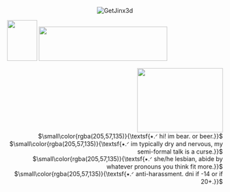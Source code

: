
<p align="center"> <img src="https://komarev.com/ghpvc/?username=GetJinx3d&label=defeated%20losers&color=8f3183&style=flat" alt="GetJinx3d" /> </p>
</p>



<img width="70" height="95" src="https://64.media.tumblr.com/eb88b2054ee89d5cb7ea7311cb1b60b0/ebf484aa11fc5da9-45/s75x75_c1/844873587a0044114a27760ae10fb59f9563e424.gifv"> <img src="https://lastfm-profile-readme.vercel.app/api/losingmarbles?color=ffa1fa&textColor=1a1141&isRounded=true&displayName=true" width="300" height="80" />





<p align="right"> <img width="200" height="150" src="https://64.media.tumblr.com/2dc209372fd46ce2d97179bef00b4705/93404a6466445b0d-4c/s400x600/4da8c051cfab707025584a90b2ed168b90c6c393.gif"><br/> 
$\small\color{rgba(205,57,135)}{\textsf{⭑.ᐟ hi! im bear. or beer.}}$<br/> $\small\color{rgba(205,57,135)}{\textsf{⭑.ᐟ im typically dry and nervous, my semi-formal talk is a curse.}}$<br/> $\small\color{rgba(205,57,135)}{\textsf{⭑.ᐟ she/he lesbian, abide by whatever pronouns you think fit more.}}$<br/> $\small\color{rgba(205,57,135)}{\textsf{⭑.ᐟ anti-harassment. dni if -14 or if 20+.}}$<br/>
  </p>


